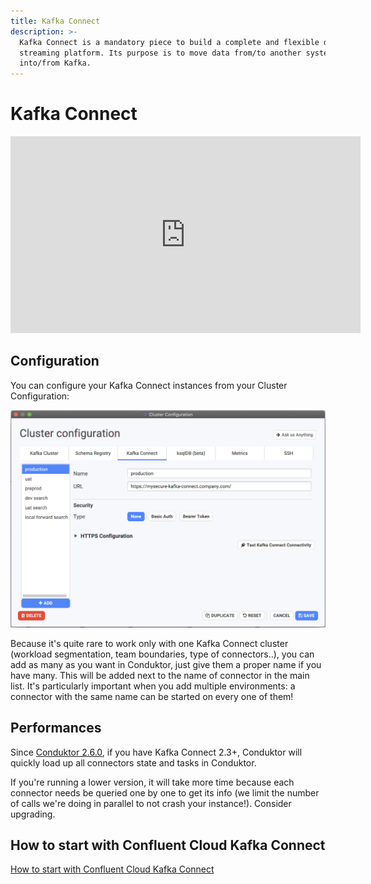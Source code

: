 ```yaml
---
title: Kafka Connect
description: >-
  Kafka Connect is a mandatory piece to build a complete and flexible data
  streaming platform. Its purpose is to move data from/to another system
  into/from Kafka.
---
```


# Kafka Connect

<iframe width="560" height="315" src="https://www.youtube.com/embed/4GSmIE9ji9c" title="YouTube video player" frameborder="0" allow="accelerometer; autoplay; clipboard-write; encrypted-media; gyroscope; picture-in-picture" allowfullscreen></iframe>

## Configuration

You can configure your Kafka Connect instances from your Cluster Configuration:

![](../../assets/screenshot-2020-09-19-at-16.13.27.png)

Because it's quite rare to work only with one Kafka Connect cluster \(workload segmentation, team boundaries, type of connectors..\), you can add as many as you want in Conduktor, just give them a proper name if you have many. This will be added next to the name of connector in the main list. It's particularly important when you add multiple environments: a connector with the same name can be started on every one of them!

## Performances

Since [Conduktor 2.6.0](https://www.conduktor.io/changelog/#2.6.0), if you have Kafka Connect 2.3+, Conduktor will quickly load up all connectors state and tasks in Conduktor.

If you're running a lower version, it will take more time because each connector needs be queried one by one to get its info \(we limit the number of calls we're doing in parallel to not crash your instance!\). Consider upgrading.

## How to start with Confluent Cloud Kafka Connect

[How to start with Confluent Cloud Kafka Connect](./how-to-start-with-confluent-cloud-kafka-connect)
